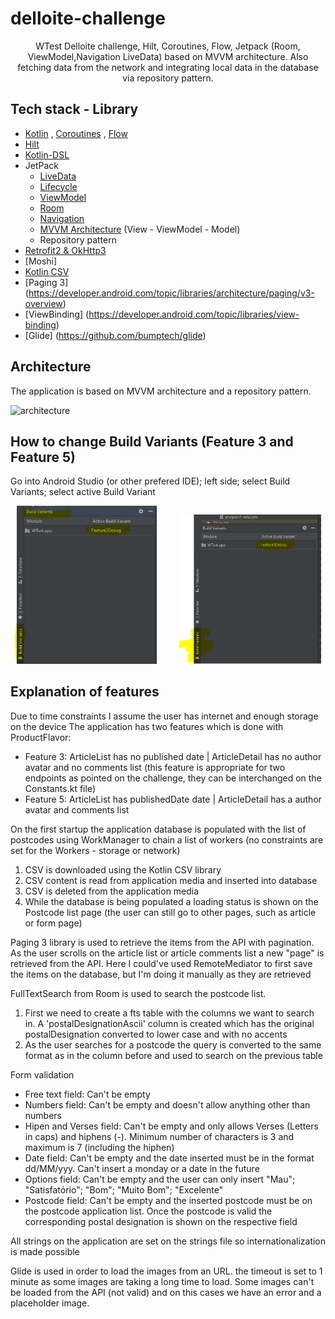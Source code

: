 # delloite-challenge

<p align="center">
 WTest Delloite challenge, Hilt, Coroutines, Flow, Jetpack (Room, ViewModel,Navigation LiveData) based on MVVM architecture. Also fetching data from the network and integrating local data in the database via repository pattern.
</p>

## Tech stack - Library
- [Kotlin](https://kotlinlang.org/) , [Coroutines](https://github.com/Kotlin/kotlinx.coroutines) , [Flow](https://kotlin.github.io/kotlinx.coroutines/kotlinx-coroutines-core/kotlinx.coroutines.flow/)
- [Hilt](https://developer.android.com/training/dependency-injection/hilt-android)
- [Kotlin-DSL](https://docs.gradle.org/current/userguide/kotlin_dsl.html)
- JetPack
  - [LiveData](https://developer.android.com/topic/libraries/architecture/livedata)
  - [Lifecycle](https://developer.android.com/jetpack/androidx/releases/lifecycle)
  - [ViewModel](https://developer.android.com/topic/libraries/architecture/viewmodel)
  - [Room](https://developer.android.com/topic/libraries/architecture/room)
  - [Navigation](https://developer.android.com/guide/navigation/navigation-getting-started)
  - [MVVM Architecture]() (View  - ViewModel - Model)
  - Repository pattern
- [Retrofit2 & OkHttp3](https://github.com/square/retrofit)
- [Moshi]
- [Kotlin CSV](https://github.com/doyaaaaaken/kotlin-csv)
- [Paging 3] (https://developer.android.com/topic/libraries/architecture/paging/v3-overview)
- [ViewBinding] (https://developer.android.com/topic/libraries/view-binding)
- [Glide] (https://github.com/bumptech/glide)

## Architecture
The application is based on MVVM architecture and a repository pattern.

![architecture](https://raw.githubusercontent.com/fevziomurtekin/hackernewsapp/master/screenshot/mvvm.png)

## How to change Build Variants (Feature 3 and Feature 5)
Go into Android Studio (or other prefered IDE); left side; select Build Variants; select active Build Variant
<p align="center">
  <img alt="Feature3 Build Variant" src="/images/feature3.PNG" width="45%">
&nbsp; &nbsp; &nbsp; &nbsp;
  <img alt="Feature5 Build Variant" src="/images/feature5.PNG" width="45%">
</p>


## Explanation of features
Due to time constraints I assume the user has internet and enough storage on the device
The application has two features which is done with ProductFlavor: 
- Feature 3: ArticleList has no published date | ArticleDetail has no author avatar and no comments list (this feature is appropriate for two endpoints as pointed on the challenge, they can be interchanged on the Constants.kt file)
- Feature 5: ArticleList has publishedDate date | ArticleDetail has a author avatar and comments list 

On the first startup the application database is populated with the list of postcodes using WorkManager to chain a list of workers (no constraints are set for the Workers - storage or network)
1. CSV is downloaded using the Kotlin CSV library
2. CSV content is read from application media and inserted into database
3. CSV is deleted from the application media
4. While the database is being populated a loading status is shown on the Postcode list page (the user can still go to other pages, such as article or form page)

Paging 3 library is used to retrieve the items from the API with pagination. As the user scrolls on the article list or article comments list a new "page" is retrieved from the API. Here I could've used RemoteMediator to first save the items on the database, but I'm doing it manually as they are retrieved

FullTextSearch from Room is used to search the postcode list.
1. First we need to create a fts table with the columns we want to search in. A 'postalDesignationAscii' column is created which has the original postalDesignation converted to lower case and with no accents
2. As the user searches for a postcode the query is converted to the same format as in the column before and used to search on the previous table

Form validation
- Free text field: Can't be empty
- Numbers field: Can't be empty and doesn't allow anything other than numbers
- Hipen and Verses field: Can't be empty and only allows Verses (Letters in caps) and hiphens (-). Minimum number of characters is 3 and maximum is 7 (including the hiphen)
- Date field: Can't be empty and the date inserted must be in the format dd/MM/yyy. Can't insert a monday or a date in the future
- Options field: Can't be empty and the user can only insert "Mau"; "Satisfatório"; "Bom"; "Muito Bom"; "Excelente"
- Postcode field: Can't be empty and the inserted postcode must be on the postcode application list. Once the postcode is valid the corresponding postal designation is shown on the respective field

All strings on the application are set on the strings file so internationalization is made possible 

Glide is used in order to load the images from an URL. the timeout is set to 1 minute as some images are taking a long time to load. Some images can't be loaded from the API (not valid) and on this cases we have an error and a placeholder image.


